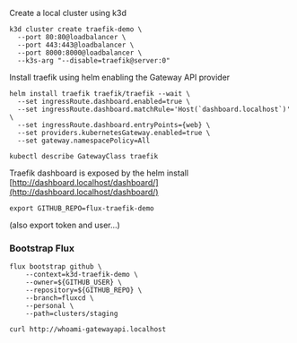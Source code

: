 Create a local cluster using k3d
```
k3d cluster create traefik-demo \
  --port 80:80@loadbalancer \
  --port 443:443@loadbalancer \
  --port 8000:8000@loadbalancer \
  --k3s-arg "--disable=traefik@server:0"
```

Install traefik using helm enabling the Gateway API provider
```
helm install traefik traefik/traefik --wait \
  --set ingressRoute.dashboard.enabled=true \
  --set ingressRoute.dashboard.matchRule='Host(`dashboard.localhost`)' \
  --set ingressRoute.dashboard.entryPoints={web} \
  --set providers.kubernetesGateway.enabled=true \
  --set gateway.namespacePolicy=All
```

```
kubectl describe GatewayClass traefik
```

Traefik dashboard is exposed by the helm install
[http://dashboard.localhost/dashboard/](http://dashboard.localhost/dashboard/)


```
export GITHUB_REPO=flux-traefik-demo
```
(also export token and user...)

### Bootstrap Flux
```
flux bootstrap github \
    --context=k3d-traefik-demo \
    --owner=${GITHUB_USER} \
    --repository=${GITHUB_REPO} \
    --branch=fluxcd \
    --personal \
    --path=clusters/staging
```


```
curl http://whoami-gatewayapi.localhost
```
